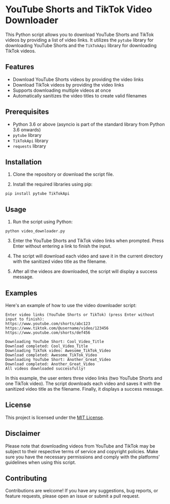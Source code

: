 # YouTube Shorts and TikTok Video Downloader

This Python script allows you to download YouTube Shorts and TikTok videos by providing a list of video links. It utilizes the `pytube` library for downloading YouTube Shorts and the `TikTokApi` library for downloading TikTok videos.

## Features

- Download YouTube Shorts videos by providing the video links
- Download TikTok videos by providing the video links
- Supports downloading multiple videos at once
- Automatically sanitizes the video titles to create valid filenames

## Prerequisites

- Python 3.6 or above (asyncio is part of the standard library from Python 3.6 onwards)
- `pytube` library
- `TikTokApi` library
- `requests` library

## Installation

1. Clone the repository or download the script file.

2. Install the required libraries using pip:
```
pip install pytube TikTokApi
```

## Usage

1. Run the script using Python:
```
python video_downloader.py
```

3. Enter the YouTube Shorts and TikTok video links when prompted. Press Enter without entering a link to finish the input.

4. The script will download each video and save it in the current directory with the sanitized video title as the filename.

5. After all the videos are downloaded, the script will display a success message.

## Examples

Here's an example of how to use the video downloader script:
```
Enter video links (YouTube Shorts or TikTok) (press Enter without input to finish):
https://www.youtube.com/shorts/abc123
https://www.tiktok.com/@username/video/123456
https://www.youtube.com/shorts/def456

Downloading YouTube Short: Cool_Video_Title
Download completed: Cool_Video_Title
Downloading TikTok video: Awesome_TikTok_Video
Download completed: Awesome_TikTok_Video
Downloading YouTube Short: Another_Great_Video
Download completed: Another_Great_Video
All videos downloaded successfully!
```

In this example, the user enters three video links (two YouTube Shorts and one TikTok video). The script downloads each video and saves it with the sanitized video title as the filename. Finally, it displays a success message.

## License

This project is licensed under the [MIT License](LICENSE).

## Disclaimer

Please note that downloading videos from YouTube and TikTok may be subject to their respective terms of service and copyright policies. Make sure you have the necessary permissions and comply with the platforms' guidelines when using this script.

## Contributing

Contributions are welcome! If you have any suggestions, bug reports, or feature requests, please open an issue or submit a pull request.
